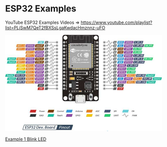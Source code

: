 # ESP32 Examples

YouTube ESP32 Examples Videos => https://www.youtube.com/playlist?list=PLjSwM7QeT2fBXSsLgaKwdacHmznnz-uFO

![alt text](https://github.com/ajiybanesij/ESP32-Examples/blob/master/ESP32-Pinout.jpg)

[Example 1 Blink LED](https://github.com/ajiybanesij/ESP32-Examples/tree/master/Example1)

